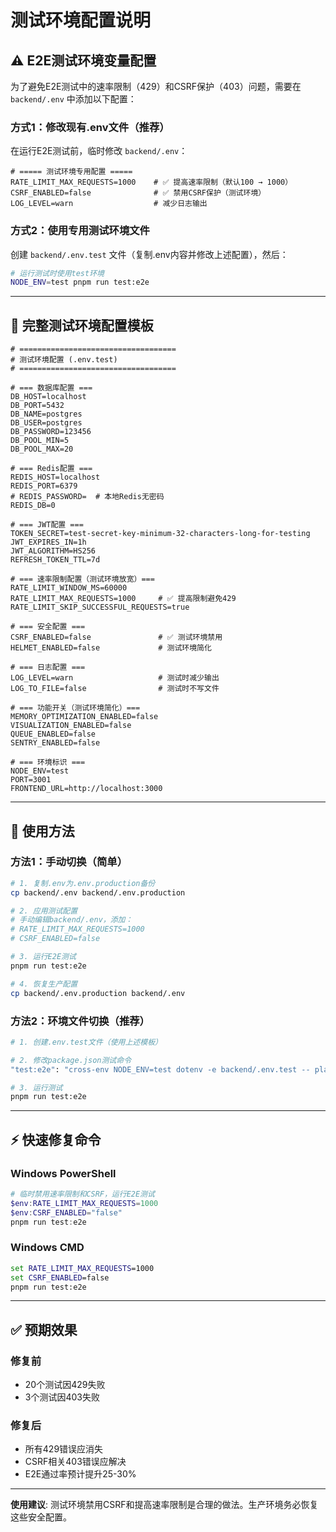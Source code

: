# 测试环境配置说明

## ⚠️ E2E测试环境变量配置

为了避免E2E测试中的速率限制（429）和CSRF保护（403）问题，需要在 `backend/.env` 中添加以下配置：

### 方式1：修改现有.env文件（推荐）
在运行E2E测试前，临时修改 `backend/.env`：

```env
# ===== 测试环境专用配置 =====
RATE_LIMIT_MAX_REQUESTS=1000    # ✅ 提高速率限制（默认100 → 1000）
CSRF_ENABLED=false              # ✅ 禁用CSRF保护（测试环境）
LOG_LEVEL=warn                  # 减少日志输出
```

### 方式2：使用专用测试环境文件
创建 `backend/.env.test` 文件（复制.env内容并修改上述配置），然后：

```bash
# 运行测试时使用test环境
NODE_ENV=test pnpm run test:e2e
```

---

## 📝 完整测试环境配置模板

```env
# ===================================
# 测试环境配置 (.env.test)
# ===================================

# === 数据库配置 ===
DB_HOST=localhost
DB_PORT=5432
DB_NAME=postgres
DB_USER=postgres
DB_PASSWORD=123456
DB_POOL_MIN=5
DB_POOL_MAX=20

# === Redis配置 ===
REDIS_HOST=localhost
REDIS_PORT=6379
# REDIS_PASSWORD=  # 本地Redis无密码
REDIS_DB=0

# === JWT配置 ===
TOKEN_SECRET=test-secret-key-minimum-32-characters-long-for-testing
JWT_EXPIRES_IN=1h
JWT_ALGORITHM=HS256
REFRESH_TOKEN_TTL=7d

# === 速率限制配置（测试环境放宽）===
RATE_LIMIT_WINDOW_MS=60000
RATE_LIMIT_MAX_REQUESTS=1000     # ✅ 提高限制避免429
RATE_LIMIT_SKIP_SUCCESSFUL_REQUESTS=true

# === 安全配置 ===
CSRF_ENABLED=false               # ✅ 测试环境禁用
HELMET_ENABLED=false             # 测试环境简化

# === 日志配置 ===
LOG_LEVEL=warn                   # 测试时减少输出
LOG_TO_FILE=false                # 测试时不写文件

# === 功能开关（测试环境简化）===
MEMORY_OPTIMIZATION_ENABLED=false
VISUALIZATION_ENABLED=false
QUEUE_ENABLED=false
SENTRY_ENABLED=false

# === 环境标识 ===
NODE_ENV=test
PORT=3001
FRONTEND_URL=http://localhost:3000
```

---

## 🔄 使用方法

### 方法1：手动切换（简单）
```bash
# 1. 复制.env为.env.production备份
cp backend/.env backend/.env.production

# 2. 应用测试配置
# 手动编辑backend/.env，添加：
# RATE_LIMIT_MAX_REQUESTS=1000
# CSRF_ENABLED=false

# 3. 运行E2E测试
pnpm run test:e2e

# 4. 恢复生产配置
cp backend/.env.production backend/.env
```

### 方法2：环境文件切换（推荐）
```bash
# 1. 创建.env.test文件（使用上述模板）

# 2. 修改package.json测试命令
"test:e2e": "cross-env NODE_ENV=test dotenv -e backend/.env.test -- playwright test"

# 3. 运行测试
pnpm run test:e2e
```

---

## ⚡ 快速修复命令

### Windows PowerShell
```powershell
# 临时禁用速率限制和CSRF，运行E2E测试
$env:RATE_LIMIT_MAX_REQUESTS=1000
$env:CSRF_ENABLED="false"
pnpm run test:e2e
```

### Windows CMD
```cmd
set RATE_LIMIT_MAX_REQUESTS=1000
set CSRF_ENABLED=false
pnpm run test:e2e
```

---

## ✅ 预期效果

### 修复前
- 20个测试因429失败
- 3个测试因403失败

### 修复后
- 所有429错误应消失
- CSRF相关403错误应解决
- E2E通过率预计提升25-30%

---

**使用建议**: 测试环境禁用CSRF和提高速率限制是合理的做法。生产环境务必恢复这些安全配置。

